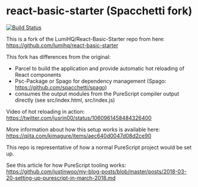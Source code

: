 # react-basic-starter (Spacchetti fork)

[![Build Status](https://travis-ci.com/justinwoo/spacchetti-react-basic-starter.svg?branch=master)](https://travis-ci.com/justinwoo/spacchetti-react-basic-starter)

This is a fork of the LumiHQ/React-Basic-Starter repo from here: <https://github.com/lumihq/react-basic-starter>

This fork has differences from the original:

* Parcel to build the application and provide automatic hot reloading of React components
* Psc-Package or Spago for dependency management (Spago: <https://github.com/spacchetti/spago>)
* consumes the output modules from the PureScript compiler output directly (see src/index.html, src/index.js)

Video of hot reloading in action: <https://twitter.com/jusrin00/status/1060961458484326400>

More information about how this setup works is available here: <https://qiita.com/kimagure/items/aec640d0047d08d2ce90>

This repo is representative of how a normal PureScript project would be set up.

See this article for how PureScript tooling works: <https://github.com/justinwoo/my-blog-posts/blob/master/posts/2018-03-20-setting-up-purescript-in-march-2018.md>
